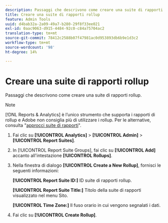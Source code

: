 ```yaml
---
description: Passaggi che descrivono come creare una suite di rapporti rollup.
title: Creare una suite di rapporti rollup
feature: Admin Tools
uuid: d4bab32a-2a09-49a7-b280-29f8f33ee021
exl-id: 0aac9063-d915-4484-92c0-c84a75704ac2
translation-type: tm+mt
source-git-commit: 78412c2588b07f47981ac0d953893db6b9e1d3c2
workflow-type: tm+mt
source-wordcount: '98'
ht-degree: 14%

---
```


# Creare una suite di rapporti rollup

Passaggi che descrivono come creare una suite di rapporti rollup.

>[!NOTE]
>
>[!DNL Reports & Analytics] è l’unico strumento che supporta i rapporti di rollup e Adobe non consiglia più di utilizzare i rollup. Per le alternative, consulta &quot;[approcci suite di rapporti](https://experienceleague.adobe.com/docs/analytics/admin/manage-report-suites/rollup-report-suite.html)&quot;.

1. Fai clic su **[!UICONTROL Analytics]** > **[!UICONTROL Admin]** > **[!UICONTROL Report Suites]**.
1. In [!UICONTROL Report Suite Groups], fai clic su **[!UICONTROL Add]** accanto all&#39;intestazione **[!UICONTROL Rollups]**.
1. Nella finestra di dialogo **[!UICONTROL Create a New Rollup]**, fornisci le seguenti informazioni:

   **[!UICONTROL Report Suite ID:]** ID suite di rapporti rollup.

   **[!UICONTROL Report Suite Title:]** Titolo della suite di rapporti visualizzato nel menu Sito.

   **[!UICONTROL Time Zone:]** Il fuso orario in cui vengono segnalati i dati.
1. Fai clic su **[!UICONTROL Create Rollup]**.
